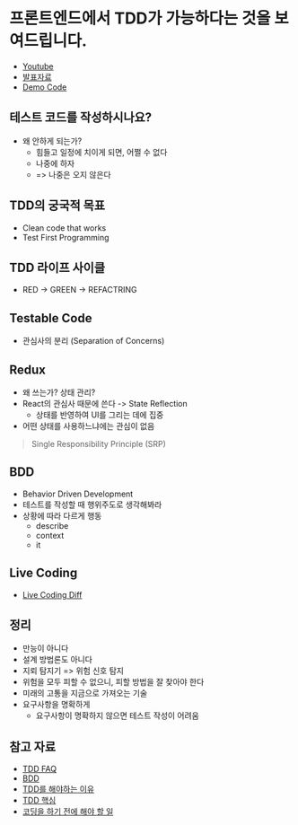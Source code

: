 # 프론트엔드에서 TDD가 가능하다는 것을 보여드립니다.
- [Youtube](https://youtu.be/L1dtkLeIz-M?t=32)
- [발표자료](https://drive.google.com/file/d/1658E_OFq-Iq4f2kCRKxL-afUz3NVmzWL/view)
- [Demo Code](https://github.com/megaptera-kr/frontend-tdd-feconf2020)

## 테스트 코드를 작성하시나요?
- 왜 안하게 되는가?
   - 힘들고 일정에 치이게 되면, 어쩔 수 없다
   - 나중에 하자
   - => 나중은 오지 않은다

## TDD의 궁국적 목표
- Clean code that works
- Test First Programming

## TDD 라이프 사이클
- RED -> GREEN -> REFACTRING

## Testable Code
- 관심사의 분리 (Separation of Concerns)

## Redux
- 왜 쓰는가? 상태 관리?
- React의 관심사 때문에 쓴다 -> State Reflection
   - 상태를 반영하여 UI를 그리는 데에 집중
- 어떤 상태를 사용하느냐에는 관심이 없음

> Single Responsibility Principle (SRP)

## BDD
- Behavior Driven Development
- 테스트를 작성할 때 행위주도로 생각해봐라
- 상황에 따라 다르게 행동
   - describe
   - context
   - it

## Live Coding
- [Live Coding Diff](https://github.com/KunHwanAhn/frontend-tdd-feconf2020/pull/1)

## 정리
- 만능이 아니다
- 설계 방법론도 아니다
- 지뢰 탐지기 => 위험 신호 탐지
- 위험을 모두 피할 수 없으니, 피할 방법을 잘 찾아야 한다
- 미래의 고통을 지금으로 가져오는 기술
- 요구사항을 명확하게
   - 요구사항이 명확하지 않으면 테스트 작성이 어려움

## 참고 자료
- [TDD FAQ](https://bit.ly/2HJ6jrg)
- [BDD](https://www.youtube.com/watch?v=gfTsSBRvdqI)
- [TDD를 해야하는 이유](https://www.youtube.com/watch?v=j09W0KSofOk)
- [TDD 핵심](https://www.youtube.com/watch?v=Bogx86KKp5o)
- [코딩을 하기 전에 해야 할 일](https://www.youtube.com/watch?v=N4FV788fNiQ)
